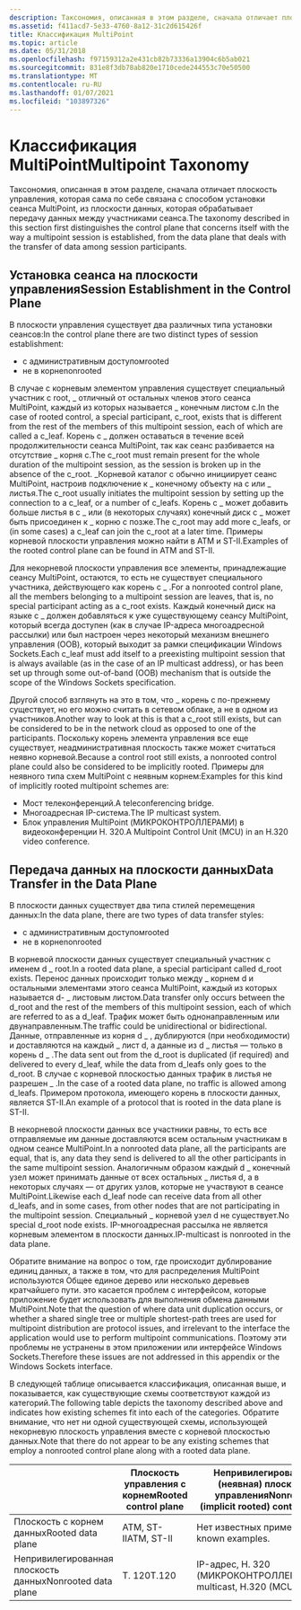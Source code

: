 ```yaml
---
description: Таксономия, описанная в этом разделе, сначала отличает плоскость управления, которая сама по себе связана с способом установки сеанса MultiPoint, из плоскости данных, которая обрабатывает передачу данных между участниками сеанса.
ms.assetid: f411acd7-5e33-4760-8a12-31c2d615426f
title: Классификация MultiPoint
ms.topic: article
ms.date: 05/31/2018
ms.openlocfilehash: f97159312a2e431cb82b73336a13904c6b5ab021
ms.sourcegitcommit: 831e8f3db78ab820e1710cede244553c70e50500
ms.translationtype: MT
ms.contentlocale: ru-RU
ms.lasthandoff: 01/07/2021
ms.locfileid: "103897326"
---
```

# <a name="multipoint-taxonomy"></a><span data-ttu-id="a3bd1-103">Классификация MultiPoint</span><span class="sxs-lookup"><span data-stu-id="a3bd1-103">Multipoint Taxonomy</span></span>

<span data-ttu-id="a3bd1-104">Таксономия, описанная в этом разделе, сначала отличает плоскость управления, которая сама по себе связана с способом установки сеанса MultiPoint, из плоскости данных, которая обрабатывает передачу данных между участниками сеанса.</span><span class="sxs-lookup"><span data-stu-id="a3bd1-104">The taxonomy described in this section first distinguishes the control plane that concerns itself with the way a multipoint session is established, from the data plane that deals with the transfer of data among session participants.</span></span>

## <a name="session-establishment-in-the-control-plane"></a><span data-ttu-id="a3bd1-105">Установка сеанса на плоскости управления</span><span class="sxs-lookup"><span data-stu-id="a3bd1-105">Session Establishment in the Control Plane</span></span>

<span data-ttu-id="a3bd1-106">В плоскости управления существует два различных типа установки сеансов:</span><span class="sxs-lookup"><span data-stu-id="a3bd1-106">In the control plane there are two distinct types of session establishment:</span></span>

-   <span data-ttu-id="a3bd1-107">с административным доступом</span><span class="sxs-lookup"><span data-stu-id="a3bd1-107">rooted</span></span>
-   <span data-ttu-id="a3bd1-108">не в корне</span><span class="sxs-lookup"><span data-stu-id="a3bd1-108">nonrooted</span></span>

<span data-ttu-id="a3bd1-109">В случае с корневым элементом управления существует специальный участник c root, \_ отличный от остальных членов этого сеанса MultiPoint, каждый из которых называется \_ конечным листом c.</span><span class="sxs-lookup"><span data-stu-id="a3bd1-109">In the case of rooted control, a special participant, c\_root, exists that is different from the rest of the members of this multipoint session, each of which are called a c\_leaf.</span></span> <span data-ttu-id="a3bd1-110">Корень c \_ должен оставаться в течение всей продолжительности сеанса MultiPoint, так как сеанс разбивается на отсутствие \_ корня c.</span><span class="sxs-lookup"><span data-stu-id="a3bd1-110">The c\_root must remain present for the whole duration of the multipoint session, as the session is broken up in the absence of the c\_root.</span></span> <span data-ttu-id="a3bd1-111">\_Корневой каталог c обычно инициирует сеанс MultiPoint, настроив подключение к \_ конечному объекту на c или \_ листья.</span><span class="sxs-lookup"><span data-stu-id="a3bd1-111">The c\_root usually initiates the multipoint session by setting up the connection to a c\_leaf, or a number of c\_leafs.</span></span> <span data-ttu-id="a3bd1-112">Корень c \_ может добавить больше листья в c \_ или (в некоторых случаях) конечный диск c \_ может быть присоединен к \_ корню c позже.</span><span class="sxs-lookup"><span data-stu-id="a3bd1-112">The c\_root may add more c\_leafs, or (in some cases) a c\_leaf can join the c\_root at a later time.</span></span> <span data-ttu-id="a3bd1-113">Примеры корневой плоскости управления можно найти в ATM и ST-II.</span><span class="sxs-lookup"><span data-stu-id="a3bd1-113">Examples of the rooted control plane can be found in ATM and ST-II.</span></span>

<span data-ttu-id="a3bd1-114">Для некорневой плоскости управления все элементы, принадлежащие сеансу MultiPoint, остаются, то есть не существует специального участника, действующего как корень c \_ .</span><span class="sxs-lookup"><span data-stu-id="a3bd1-114">For a nonrooted control plane, all the members belonging to a multipoint session are leaves, that is, no special participant acting as a c\_root exists.</span></span> <span data-ttu-id="a3bd1-115">Каждый конечный диск на языке c \_ должен добавляться к уже существующему сеансу MultiPoint, который всегда доступен (как в случае IP-адреса многоадресной рассылки) или был настроен через некоторый механизм внешнего управления (OOB), который выходит за рамки спецификации Windows Sockets.</span><span class="sxs-lookup"><span data-stu-id="a3bd1-115">Each c\_leaf must add itself to a preexisting multipoint session that is always available (as in the case of an IP multicast address), or has been set up through some out-of-band (OOB) mechanism that is outside the scope of the Windows Sockets specification.</span></span>

<span data-ttu-id="a3bd1-116">Другой способ взглянуть на это в том, что \_ корень c по-прежнему существует, но его можно считать в сетевом облаке, а не в одном из участников.</span><span class="sxs-lookup"><span data-stu-id="a3bd1-116">Another way to look at this is that a c\_root still exists, but can be considered to be in the network cloud as opposed to one of the participants.</span></span> <span data-ttu-id="a3bd1-117">Поскольку корень элемента управления все еще существует, неадминистративная плоскость также может считаться неявно корневой.</span><span class="sxs-lookup"><span data-stu-id="a3bd1-117">Because a control root still exists, a nonrooted control plane could also be considered to be implicitly rooted.</span></span> <span data-ttu-id="a3bd1-118">Примеры для неявного типа схем MultiPoint с неявным корнем:</span><span class="sxs-lookup"><span data-stu-id="a3bd1-118">Examples for this kind of implicitly rooted multipoint schemes are:</span></span>

-   <span data-ttu-id="a3bd1-119">Мост телеконференций.</span><span class="sxs-lookup"><span data-stu-id="a3bd1-119">A teleconferencing bridge.</span></span>
-   <span data-ttu-id="a3bd1-120">Многоадресная IP-система.</span><span class="sxs-lookup"><span data-stu-id="a3bd1-120">The IP multicast system.</span></span>
-   <span data-ttu-id="a3bd1-121">Блок управления MultiPoint (МИКРОКОНТРОЛЛЕРАМИ) в видеоконференции H. 320.</span><span class="sxs-lookup"><span data-stu-id="a3bd1-121">A Multipoint Control Unit (MCU) in an H.320 video conference.</span></span>

## <a name="data-transfer-in-the-data-plane"></a><span data-ttu-id="a3bd1-122">Передача данных на плоскости данных</span><span class="sxs-lookup"><span data-stu-id="a3bd1-122">Data Transfer in the Data Plane</span></span>

<span data-ttu-id="a3bd1-123">В плоскости данных существует два типа стилей перемещения данных:</span><span class="sxs-lookup"><span data-stu-id="a3bd1-123">In the data plane, there are two types of data transfer styles:</span></span>

-   <span data-ttu-id="a3bd1-124">с административным доступом</span><span class="sxs-lookup"><span data-stu-id="a3bd1-124">rooted</span></span>
-   <span data-ttu-id="a3bd1-125">не в корне</span><span class="sxs-lookup"><span data-stu-id="a3bd1-125">nonrooted</span></span>

<span data-ttu-id="a3bd1-126">В корневой плоскости данных существует специальный участник с именем d \_ root.</span><span class="sxs-lookup"><span data-stu-id="a3bd1-126">In a rooted data plane, a special participant called d\_root exists.</span></span> <span data-ttu-id="a3bd1-127">Перенос данных происходит только между \_ корнем d и остальными элементами этого сеанса MultiPoint, каждый из которых называется d- \_ листовым листом.</span><span class="sxs-lookup"><span data-stu-id="a3bd1-127">Data transfer only occurs between the d\_root and the rest of the members of this multipoint session, each of which are referred to as a d\_leaf.</span></span> <span data-ttu-id="a3bd1-128">Трафик может быть однонаправленным или двунаправленным.</span><span class="sxs-lookup"><span data-stu-id="a3bd1-128">The traffic could be unidirectional or bidirectional.</span></span> <span data-ttu-id="a3bd1-129">Данные, отправленные из корня d \_ , дублируются (при необходимости) и доставляются на каждый \_ лист d, а данные из d \_ листья — только в корень d \_ .</span><span class="sxs-lookup"><span data-stu-id="a3bd1-129">The data sent out from the d\_root is duplicated (if required) and delivered to every d\_leaf, while the data from d\_leafs only goes to the d\_root.</span></span> <span data-ttu-id="a3bd1-130">В случае с корневой плоскостью данных трафик в листья не разрешен \_ .</span><span class="sxs-lookup"><span data-stu-id="a3bd1-130">In the case of a rooted data plane, no traffic is allowed among d\_leafs.</span></span> <span data-ttu-id="a3bd1-131">Примером протокола, имеющего корень в плоскости данных, является ST-II.</span><span class="sxs-lookup"><span data-stu-id="a3bd1-131">An example of a protocol that is rooted in the data plane is ST-II.</span></span>

<span data-ttu-id="a3bd1-132">В некорневой плоскости данных все участники равны, то есть все отправляемые им данные доставляются всем остальным участникам в одном сеансе MultiPoint.</span><span class="sxs-lookup"><span data-stu-id="a3bd1-132">In a nonrooted data plane, all the participants are equal, that is, any data they send is delivered to all the other participants in the same multipoint session.</span></span> <span data-ttu-id="a3bd1-133">Аналогичным образом каждый d \_ конечный узел может принимать данные от всех остальных \_ листья d, а в некоторых случаях — от других узлов, которые не участвуют в сеансе MultiPoint.</span><span class="sxs-lookup"><span data-stu-id="a3bd1-133">Likewise each d\_leaf node can receive data from all other d\_leafs, and in some cases, from other nodes that are not participating in the multipoint session.</span></span> <span data-ttu-id="a3bd1-134">Специальный \_ корневой узел d не существует.</span><span class="sxs-lookup"><span data-stu-id="a3bd1-134">No special d\_root node exists.</span></span> <span data-ttu-id="a3bd1-135">IP-многоадресная рассылка не является корневым элементом в плоскости данных.</span><span class="sxs-lookup"><span data-stu-id="a3bd1-135">IP-multicast is nonrooted in the data plane.</span></span>

<span data-ttu-id="a3bd1-136">Обратите внимание на вопрос о том, где происходит дублирование единиц данных, а также в том, что для распределения MultiPoint используются Общее единое дерево или несколько деревьев кратчайшего пути. это касается проблем с интерфейсом, которые приложение будет использовать для выполнения обмена данными MultiPoint.</span><span class="sxs-lookup"><span data-stu-id="a3bd1-136">Note that the question of where data unit duplication occurs, or whether a shared single tree or multiple shortest-path trees are used for multipoint distribution are protocol issues, and irrelevant to the interface the application would use to perform multipoint communications.</span></span> <span data-ttu-id="a3bd1-137">Поэтому эти проблемы не устранены в этом приложении или интерфейсе Windows Sockets.</span><span class="sxs-lookup"><span data-stu-id="a3bd1-137">Therefore these issues are not addressed in this appendix or the Windows Sockets interface.</span></span>

<span data-ttu-id="a3bd1-138">В следующей таблице описывается классификация, описанная выше, и показывается, как существующие схемы соответствуют каждой из категорий.</span><span class="sxs-lookup"><span data-stu-id="a3bd1-138">The following table depicts the taxonomy described above and indicates how existing schemes fit into each of the categories.</span></span> <span data-ttu-id="a3bd1-139">Обратите внимание, что нет ни одной существующей схемы, использующей некорневую плоскость управления вместе с корневой плоскостью данных.</span><span class="sxs-lookup"><span data-stu-id="a3bd1-139">Note that there do not appear to be any existing schemes that employ a nonrooted control plane along with a rooted data plane.</span></span>

|                      | <span data-ttu-id="a3bd1-140">Плоскость управления с корнем</span><span class="sxs-lookup"><span data-stu-id="a3bd1-140">Rooted control plane</span></span> | <span data-ttu-id="a3bd1-141">Непривилегированная (неявная) плоскость управления</span><span class="sxs-lookup"><span data-stu-id="a3bd1-141">Nonrooted (implicit rooted) control plane</span></span> |
|----------------------|----------------------|-------------------------------------------|
| <span data-ttu-id="a3bd1-142">Плоскость с корнем данных</span><span class="sxs-lookup"><span data-stu-id="a3bd1-142">Rooted data plane</span></span>    | <span data-ttu-id="a3bd1-143">ATM, ST-II</span><span class="sxs-lookup"><span data-stu-id="a3bd1-143">ATM, ST-II</span></span>           | <span data-ttu-id="a3bd1-144">Нет известных примеров.</span><span class="sxs-lookup"><span data-stu-id="a3bd1-144">No known examples.</span></span>                        |
| <span data-ttu-id="a3bd1-145">Непривилегированная плоскость данных</span><span class="sxs-lookup"><span data-stu-id="a3bd1-145">Nonrooted data plane</span></span> | <span data-ttu-id="a3bd1-146">Т. 120</span><span class="sxs-lookup"><span data-stu-id="a3bd1-146">T.120</span></span>                | <span data-ttu-id="a3bd1-147">IP-адрес, H. 320 (МИКРОКОНТРОЛЛЕРАМИ)</span><span class="sxs-lookup"><span data-stu-id="a3bd1-147">IP-multicast, H.320 (MCU)</span></span>                 |



 

 

 



